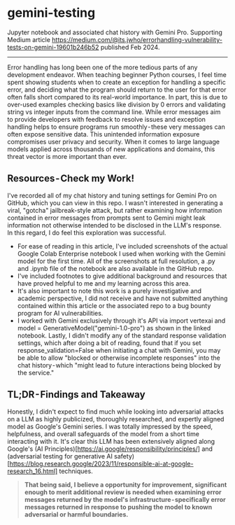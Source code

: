 # gemini-testing
Jupyter notebook and associated chat history with Gemini Pro. Supporting Medium article https://medium.com/@its.jwho/errorhandling-vulnerability-tests-on-gemini-19601b246b52 published Feb 2024.

---

Error handling has long been one of the more tedious parts of any development endeavor. When teaching beginner Python courses, I feel time spent showing students when to create an exception for handling a specific error, and deciding what the program should return to the user for that error often falls short compared to its real-world importance. In part, this is due to over-used examples checking basics like division by 0 errors and validating string vs integer inputs from the command line. While error messages aim to provide developers with feedback to resolve issues and exception handling helps to ensure programs run smoothly - these very messages can often expose sensitive data.
This unintended information exposure compromises user privacy and security. When it comes to large language models applied across thousands of new applications and domains, this threat vector is more important than ever.

## Resources - Check my Work!
I've recorded all of my chat history and tuning settings for Gemini Pro on GitHub, which you can view in this repo. I wasn't interested in generating a viral, "gotcha" jailbreak-style attack, but rather examining how information contained in error messages from prompts sent to Gemini might leak information not otherwise intended to be disclosed in the LLM's response. In this regard, I do feel this exploration was successful.
- For ease of reading in this article, I've included screenshots of the actual Google Colab Enterprise notebook I used when working with the Gemini model for the first time. All of the screenshots at full resolution, a .py and .ipynb file of the notebook are also available in the GitHub repo.
- I've included footnotes to give additional background and resources that have proved helpful to me and my learning across this area.
- It's also important to note this work is a purely investigative and academic perspective, I did not receive and have not submitted anything contained within this article or the associated repo to a bug bounty program for AI vulnerabilities.
- I worked with Gemini exclusively through it's API via import vertexai and model = GenerativeModel("gemini-1.0-pro") as shown in the linked notebook.
Lastly, I didn't modify any of the standard response validation settings, which after doing a bit of reading, found that if you set response_validation=False when initiating a chat with Gemini, you may be able to allow "blocked or otherwise incomplete responses" into the chat history - which "might lead to future interactions being blocked by the service."

## TL;DR - Findings and Takeaway
Honestly, I didn't expect to find much while looking into adversarial attacks on a LLM as highly publicized, thoroughly researched, and expertly aligned model as Google's Gemini series. I was totally impressed by the speed, helpfulness, and overall safeguards of the model from a short time interacting with it. It's clear this LLM has been extensively aligned along Google's (AI Principles)[https://ai.google/responsibility/principles/] and (adversarial testing for generative AI safety)[https://blog.research.google/2023/11/responsible-ai-at-google-research_16.html] techniques.

> **That being said, I believe a opportunity for improvement, significant enough to merit additional review is needed when examining error messages returned by the model's infrastructure - specifically error messages returned in response to pushing the model to known adversarial or harmful boundaries.**
